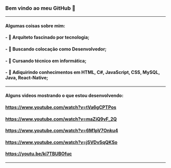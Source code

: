 ### Bem vindo ao meu GitHub 👋

______________________________

  #### Algumas coisas sobre mim:

  #### - 🔭 Arquiteto fascinado por tecnologia;
  #### - :briefcase: Buscando colocação como Desenvolvedor;
  #### - 🌱 Cursando técnico em informática;
  #### - :school_satchel: Adiquirindo conhecimentos em HTML, C#, JavaScript, CSS, MySQL, Java, React-Native;
  
______________________________

#### Alguns videos mostrando o que estou desenvolvendo:

#### https://www.youtube.com/watch?v=tVa6gCPTPos
#### https://www.youtube.com/watch?v=maZiQ9vF_2Q
#### https://www.youtube.com/watch?v=6M1pV7Onku4
#### https://www.youtube.com/watch?v=jSVDvSqQKSo
#### https://youtu.be/ki7TBUBOfuc


______________________________

